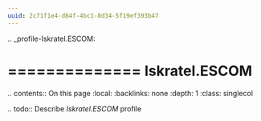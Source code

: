 ```yaml
---
uuid: 2c71f1e4-d84f-4bc1-8d34-5f19ef393b47
---
```

.. _profile-Iskratel.ESCOM:

==============
Iskratel.ESCOM
==============

.. contents:: On this page
    :local:
    :backlinks: none
    :depth: 1
    :class: singlecol

.. todo::
    Describe *Iskratel.ESCOM* profile

